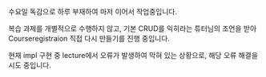 수요일 독감으로 하루 부재하여 마저 이어서 작업중입니다.

복습 과제를 개별적으로 수행하지 않고,
기본 CRUD를 익히라는 튜터님의 조언을 받아
Courseregistraion 직접 다시 만들기를 진행 중입니다.

현재 impl 구현 중 lecture에서 오류가 발생하여 막혀 있는 상황으로, 해당 오류 해결을 시도 중입니다.
